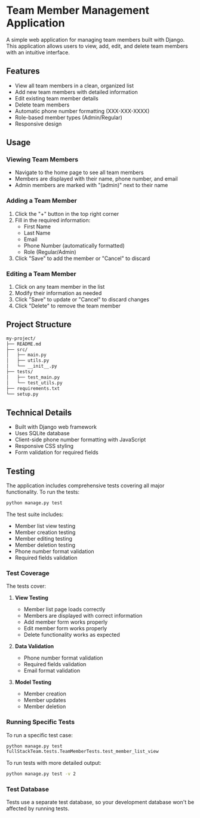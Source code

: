 # Team Member Management Application

A simple web application for managing team members built with Django. This application allows users to view, add, edit, and delete team members with an intuitive interface.

## Features

- View all team members in a clean, organized list
- Add new team members with detailed information
- Edit existing team member details
- Delete team members
- Automatic phone number formatting (XXX-XXX-XXXX)
- Role-based member types (Admin/Regular)
- Responsive design

## Usage

### Viewing Team Members
- Navigate to the home page to see all team members
- Members are displayed with their name, phone number, and email
- Admin members are marked with "(admin)" next to their name

### Adding a Team Member
1. Click the "+" button in the top right corner
2. Fill in the required information:
   - First Name
   - Last Name
   - Email
   - Phone Number (automatically formatted)
   - Role (Regular/Admin)
3. Click "Save" to add the member or "Cancel" to discard

### Editing a Team Member
1. Click on any team member in the list
2. Modify their information as needed
3. Click "Save" to update or "Cancel" to discard changes
4. Click "Delete" to remove the team member


## Project Structure
```bash
my-project/
├── README.md
├── src/
│   ├── main.py
│   ├── utils.py
│   └── __init__.py
├── tests/
│   ├── test_main.py
│   └── test_utils.py
├── requirements.txt
└── setup.py
```

## Technical Details

- Built with Django web framework
- Uses SQLite database
- Client-side phone number formatting with JavaScript
- Responsive CSS styling
- Form validation for required fields


## Testing

The application includes comprehensive tests covering all major functionality. To run the tests:
```bash
python manage.py test
```
The test suite includes:
- Member list view testing
- Member creation testing
- Member editing testing
- Member deletion testing
- Phone number format validation
- Required fields validation

### Test Coverage

The tests cover:
1. **View Testing**
   - Member list page loads correctly
   - Members are displayed with correct information
   - Add member form works properly
   - Edit member form works properly
   - Delete functionality works as expected

2. **Data Validation**
   - Phone number format validation
   - Required fields validation
   - Email format validation

3. **Model Testing**
   - Member creation
   - Member updates
   - Member deletion

### Running Specific Tests

To run a specific test case:
```bash
python manage.py test
fullStackTeam.tests.TeamMemberTests.test_member_list_view
```
To run tests with more detailed output:
```bash
python manage.py test -v 2
```

### Test Database

Tests use a separate test database, so your development database won't be affected by running tests.
